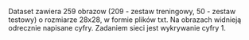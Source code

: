 Dataset zawiera 259 obrazow (209 - zestaw treningowy, 50 - zestaw testowy) o rozmiarze 28x28, w formie plików txt. Na obrazach widnieją odrecznie napisane cyfry. Zadaniem sieci jest wykrywanie cyfry 1.
